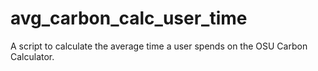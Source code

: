 # avg_carbon_calc_user_time
A script to calculate the average time a user spends on the OSU Carbon Calculator.
